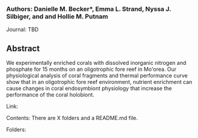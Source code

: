 
### Authors: Danielle M. Becker*, Emma L. Strand, Nyssa J. Silbiger, and and Hollie M. Putnam

Journal: TBD

## Abstract 
We experimentally enriched corals with dissolved inorganic nitrogen and phosphate for 15 months on an oligotrophic fore reef in Mo'orea. Our physiological analysis of coral fragments and thermal performance curve show that in an oligotrophic fore reef environment, nutrient enrichment can cause changes in coral endosymbiont physiology that increase the performance of the coral holobiont.

Link:

Contents: There are X folders and a README.md file.

Folders:


